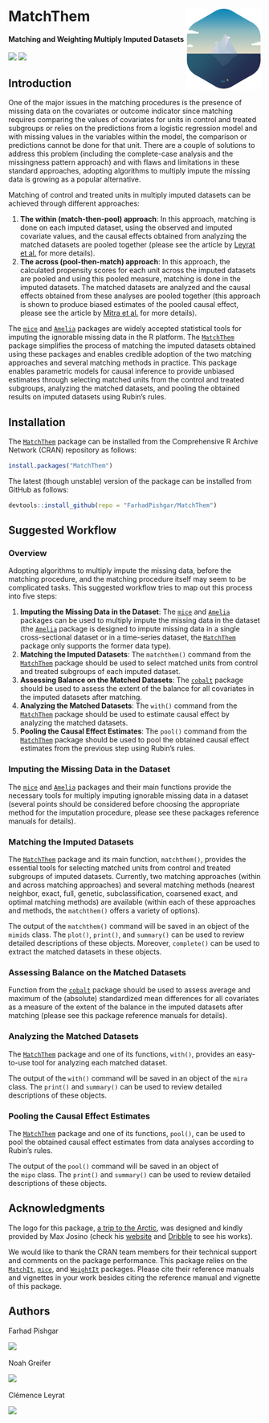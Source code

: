 # MatchThem <img src="man/figure/logo.png" align="right" width="150" />

<!-- badges: start -->
#### Matching and Weighting Multiply Imputed Datasets
<!-- badges: end -->

[![](https://img.shields.io/badge/CRAN%20version-0.8.1-success.svg?color=informational&style=for-the-badge)](https://cran.r-project.org/package=MatchThem)
[![](https://img.shields.io/badge/github%20version-0.8.2-success.svg?color=informational&style=for-the-badge)](https://github.com/FarhadPishgar/MatchThem)

## Introduction

One of the major issues in the matching procedures is the presence of missing data on the covariates or outcome indicator since matching requires comparing the values of covariates for units in control and treated subgroups or relies on the predictions from a logistic regression model and with missing values in the variables within the model, the comparison or predictions cannot be done for that unit. There are a couple of solutions to address this problem (including the complete-case analysis and the missingness pattern approach) and with flaws and limitations in these standard approaches, adopting algorithms to multiply impute the missing data is growing as a popular alternative.

Matching of control and treated units in multiply imputed datasets can be achieved through different approaches:

1. **The within (match-then-pool) approach**: In this approach, matching is done on each imputed dataset, using the observed and imputed covariate values, and the causal effects obtained from analyzing the matched datasets are pooled together (please see the article by [Leyrat et al.](https://www.ncbi.nlm.nih.gov/pubmed/28573919) for more details).
2. **The across (pool-then-match) approach**: In this approach, the calculated propensity scores for each unit across the imputed datasets are pooled and using this pooled measure, matching is done in the imputed datasets. The matched datasets are analyzed and the causal effects obtained from these analyses are pooled together (this approach is shown to produce biased estimates of the pooled causal effect, please see the article by [Mitra et al.](https://www.ncbi.nlm.nih.gov/pubmed/22687877) for more details).

The [`mice`](https://cran.r-project.org/package=mice) and [`Amelia`](https://cran.r-project.org/package=Amelia) packages are widely accepted statistical tools for imputing the ignorable missing data in the R platform. The [`MatchThem`](https://cran.r-project.org/package=MatchThem) package simplifies the process of matching the imputed datasets obtained using these packages and enables credible adoption of the two matching approaches and several matching methods in practice. This package enables parametric models for causal inference to provide unbiased estimates through selecting matched units from the control and treated subgroups, analyzing the matched datasets, and pooling the obtained results on imputed datasets using Rubin’s rules.

## Installation

The [`MatchThem`](https://cran.r-project.org/package=MatchThem) package can be installed from the Comprehensive R Archive Network (CRAN) repository as follows:

``` r
install.packages("MatchThem")
```

The latest (though unstable) version of the package can be installed from GitHub as follows:

``` r
devtools::install_github(repo = "FarhadPishgar/MatchThem")
```

## Suggested Workflow

### Overview

Adopting algorithms to multiply impute the missing data, before the matching procedure, and the matching procedure itself may seem to be complicated tasks. This suggested workflow tries to map out this process into five steps:

1. **Imputing the Missing Data in the Dataset**: The [`mice`](https://cran.r-project.org/package=mice) and [`Amelia`](https://cran.r-project.org/package=Amelia) packages can be used to multiply impute the missing data in the dataset (the [`Amelia`](https://cran.r-project.org/package=Amelia) package is designed to impute missing data in a single cross-sectional dataset or in a time-series dataset, the [`MatchThem`](https://cran.r-project.org/package=MatchThem) package only supports the former data type).
2. **Matching the Imputed Datasets**: The `matchthem()` command from the [`MatchThem`](https://cran.r-project.org/package=MatchThem) package should be used to select matched units from control and treated subgroups of each imputed dataset.
3. **Assessing Balance on the Matched Datasets**: The [`cobalt`](https://cran.r-project.org/package=cobalt) package should be used to assess the extent of the balance for all covariates in the imputed datasets after matching.
4. **Analyzing the Matched Datasets**: The `with()` command from the [`MatchThem`](https://cran.r-project.org/package=MatchThem) package should be used to estimate causal effect by analyzing the matched datasets.
5. **Pooling the Causal Effect Estimates**: The `pool()` command from the [`MatchThem`](https://cran.r-project.org/package=MatchThem) package should be used to pool the obtained causal effect estimates from the previous step using Rubin’s rules.

### Imputing the Missing Data in the Dataset

The [`mice`](https://cran.r-project.org/package=mice) and [`Amelia`](https://cran.r-project.org/package=Amelia) packages and their main functions provide the necessary tools for multiply imputing ignorable missing data in a dataset (several points should be considered before choosing the appropriate method for the imputation procedure, please see these packages reference manuals for details).

### Matching the Imputed Datasets

The [`MatchThem`](https://cran.r-project.org/package=MatchThem) package and its main function, `matchthem()`, provides the essential tools for selecting matched units from control and treated subgroups of imputed datasets. Currently, two matching approaches (within and across matching approaches) and several matching methods (nearest neighbor, exact, full, genetic, subclassification, coarsened exact, and optimal matching methods) are available (within each of these approaches and methods, the `matchthem()` offers a variety of options).

The output of the `matchthem()` command will be saved in an object of the `mimids` class. The `plot()`, `print()`, and `summary()` can be used to review detailed descriptions of these objects. Moreover, `complete()` can be used to extract the matched datasets in these objects.

### Assessing Balance on the Matched Datasets

Function from the [`cobalt`](https://cran.r-project.org/package=cobalt) package should be used to assess average and maximum of the (absolute) standardized mean differences for all covariates as a measure of the extent of the balance in the imputed datasets after matching (please see this package reference manuals for details).

### Analyzing the Matched Datasets

The [`MatchThem`](https://cran.r-project.org/package=MatchThem) package and one of its functions, `with()`, provides an easy-to-use tool for analyzing each matched dataset.

The output of the `with()` command will be saved in an object of the `mira` class. The `print()` and `summary()` can be used to review detailed descriptions of these objects.

### Pooling the Causal Effect Estimates
The [`MatchThem`](https://cran.r-project.org/package=MatchThem) package and one of its functions, `pool()`, can be used to pool the obtained causal effect estimates from data analyses according to Rubin’s rules.

The output of the `pool()` command will be saved in an object of the `mipo` class. The `print()` and `summary()` can be used to review detailed descriptions of these objects.

## Acknowledgments
The logo for this package, [a trip to the Arctic](https://dribbble.com/shots/1652911-A-trip-to-the-Arctic), was designed and kindly provided by Max Josino (check his [website](http://maxjosino.co/) and [Dribble](https://dribbble.com/maxjosino) to see his works).

We would like to thank the CRAN team members for their technical support and comments on the package performance. This package relies on the [`MatchIt`](https://cran.r-project.org/package=MatchIt), [`mice`](https://cran.r-project.org/package=mice), and [`WeightIt`](https://cran.r-project.org/package=WeightIt) packages. Please cite their reference manuals and vignettes in your work besides citing the reference manual and vignette of this package.

## Authors
Farhad Pishgar

[![](https://img.shields.io/twitter/follow/FarhadPishgar.svg?color=informational&style=for-the-badge)](https://twitter.com/FarhadPishgar)

Noah Greifer

[![](https://img.shields.io/github/followers/ngreifer.svg?style=for-the-badge&color=informational&label=follow%20@NGreifer)](https://github.com/NGreifer)

Clémence Leyrat

[![](https://img.shields.io/twitter/follow/LeyClem.svg?color=informational&style=for-the-badge)](https://twitter.com/LeyClem)
